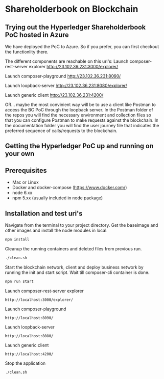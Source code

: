 # Shareholderbook on Blockchain

## Trying out the Hyperledger Shareholderbook PoC hosted in Azure
We have deployed the PoC to Azure. 
So if you prefer, you can first checkout the functionlity there.

The different components are reachable on this uri's:
Launch composer-rest-server explorer
http://23.102.36.231:3000/explorer/

Launch composer-playground
http://23.102.36.231:8090/

Launch loopback-server
http://23.102.36.231:8080/explorer/

Launch generic client
http://23.102.36.231:4200/

OR... maybe the most convinient way will be to use a client like Postman to access the BC PoC through the loopback server.
In the Postman folder of the repos you will find the necessary environment and collection files so that you can configure Postman to make requests against the blockchain.
In the documentation folder you will find the user journey file that indicates the preferred sequence of calls/requests to the blockchain.

## Getting the Hyperledger PoC up and running on your own
## Prerequisites
- Mac or Linux  
- Docker and docker-compose (https://www.docker.com/)  
- node 6.xx
- npm 5.xx (usually included in node package)

## Installation and test uri's 
Navigate from the terminal to your project directory. Get the baseimage and other images and install the node modules in local:
```bash
npm install
```
Cleanup the running containers and deleted files from previous run. 
```bash
./clean.sh
```
Start the blockchain network, client and deploy business network by running the init and start script. Wait till composer-cli container is done. 
```bash
npm run start
```
Launch composer-rest-server explorer
```
http://localhost:3000/explorer/
```
Launch composer-playground 
```
http://localhost:8090/
```
Launch loopback-server 
```
http://localhost:8080/
```
Launch generic client 
```
http://localhost:4200/
```
Stop the application
```bash
./clean.sh
```
